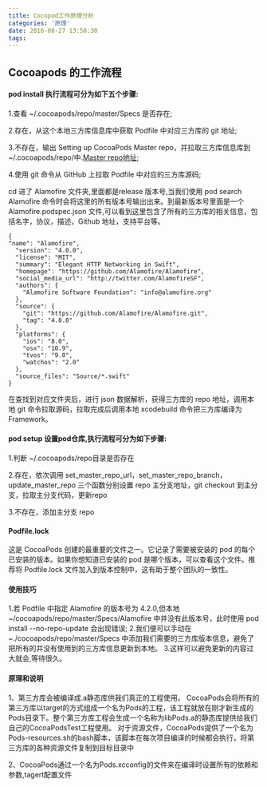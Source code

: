 ```yaml
---
title: Cocopod工作原理分析
categories: '原理'
date: 2016-08-27 13:58:30
tags:
---
```


## Cocoapods 的工作流程
#### pod install 执行流程可分为如下五个步骤:

1.查看 ~/.cocoapods/repo/master/Specs 是否存在;

2.存在，从这个本地三方库信息库中获取 Podfile 中对应三方库的 git 地址;

3.不存在，输出 Setting up CocoaPods Master repo，并拉取三方库信息库到 ~/.cocoapods/repo/中.[Master repo地址](https://github.com/cocoapods/Specs);

4.使用 git 命令从 GitHub 上拉取 Podfile 中对应的三方库源码;

cd 进了 Alamofire 文件夹,里面都是release 版本号,当我们使用 pod search Alamofire 命令时会将这里的所有版本号输出出来。到最新版本号里面是一个 Alamofire.podspec.json 文件,可以看到这里包含了所有的三方库的相关信息，包括名字，协议，描述，Github 地址，支持平台等。

```
{
"name": "Alamofire",
  "version": "4.0.0",
  "license": "MIT",
  "summary": "Elegant HTTP Networking in Swift",
  "homepage": "https://github.com/Alamofire/Alamofire",
  "social_media_url": "http://twitter.com/AlamofireSF",
  "authors": {
    "Alamofire Software Foundation": "info@alamofire.org"
  },
  "source": {
    "git": "https://github.com/Alamofire/Alamofire.git",
    "tag": "4.0.0"
  },
  "platforms": {
    "ios": "8.0",
    "osx": "10.9",
    "tvos": "9.0",
    "watchos": "2.0"
  },
  "source_files": "Source/*.swift"
}
```
在查找到对应文件夹后，进行 json 数据解析，获得三方库的 repo 地址，调用本地 git 命令拉取源码，拉取完成后调用本地 xcodebuild 命令把三方库编译为 Framework。

#### pod setup 设置pod仓库,执行流程可分为如下步骤:
1.判断 ~/.cocoapods/repo目录是否存在

2.存在，依次调用 set_master_repo_url，set_master_repo_branch，update_master_repo 三个函数分别设置 repo 主分支地址，git checkout 到主分支，拉取主分支代码，更新repo

3.不存在，添加主分支 repo

#### Podfile.lock

这是 CocoaPods 创建的最重要的文件之一。它记录了需要被安装的 pod 的每个已安装的版本。如果你想知道已安装的 pod 是哪个版本，可以查看这个文件。推荐将 Podfile.lock 文件加入到版本控制中，这有助于整个团队的一致性。

#### 使用技巧
1.若 Podfile 中指定 Alamofire 的版本号为 4.2.0,但本地 ~/cocoapods/repo/master/Specs/Alamofire 中并没有此版本号，此时使用 pod install --no-repo-update 会出现错误;
2.我们便可以手动在 ~./cocoapods/repo/master/Specs 中添加我们需要的三方库版本信息，避免了把所有的并没有使用到的三方库信息更新到本地。
3.这样可以避免更新的内容过大就会,等待很久。

#### 原理和说明

1、第三方库会被编译成.a静态库供我们真正的工程使用。
CocoaPods会将所有的第三方库以target的方式组成一个名为Pods的工程，该工程就放在刚才新生成的Pods目录下。整个第三方库工程会生成一个名称为libPods.a的静态库提供给我们自己的CocoaPodsTest工程使用。
对于资源文件，CocoaPods提供了一个名为Pods-resources.sh的bash脚本，该脚本在每次项目编译的时候都会执行，将第三方库的各种资源文件复制到目标目录中

2、CocoaPods通过一个名为Pods.xcconfig的文件来在编译时设置所有的依赖和参数,tagert配置文件